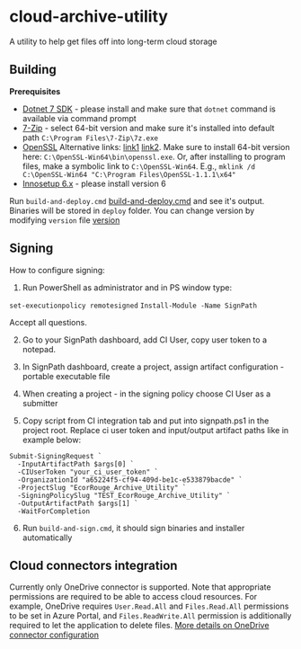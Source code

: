 # cloud-archive-utility
A utility to help get files off into long-term cloud storage

## Building

**Prerequisites**

* [Dotnet 7 SDK](https://dotnet.microsoft.com/download/dotnet/7.0) - please install and make sure that `dotnet` command is available via command prompt
* [7-Zip](https://www.7-zip.org/) - select 64-bit version and make sure it's installed into default path `C:\Program Files\7-Zip\7z.exe`
* [OpenSSL](https://wiki.openssl.org/index.php/Binaries) Alternative links: [link1](https://slproweb.com/products/Win32OpenSSL.html) [link2](https://indy.fulgan.com/SSL/). Make sure to install 64-bit version here: `C:\OpenSSL-Win64\bin\openssl.exe`. Or, after installing to program files, make a symbolic link to `C:\OpenSSL-Win64`. E.g., `mklink /d C:\OpenSSL-Win64 "C:\Program Files\OpenSSL-1.1.1\x64"`
* [Innosetup 6.x](https://jrsoftware.org/isdl.php) - please install version 6

Run `build-and-deploy.cmd` [build-and-deploy.cmd](build-and-deploy.cmd) and see it's output. Binaries will be stored in `deploy` folder. You can change version by modifying `version` file [version](version)

## Signing

How to configure signing:

1. Run PowerShell as administrator and in PS window type:

`set-executionpolicy remotesigned`
`Install-Module -Name SignPath`

Accept all questions.

2. Go to your SignPath dashboard, add CI User, copy user token to a notepad.

3. In SignPath dashboard, create a project, assign artifact configuration - portable executable file

4. When creating a project - in the signing policy choose CI User as a submitter

5. Copy script from CI integration tab and put into signpath.ps1 in the project root. Replace ci user token and input/output artifact paths like in example below:

```
Submit-SigningRequest `
  -InputArtifactPath $args[0] `
  -CIUserToken "your_ci_user_token" `
  -OrganizationId "a65224f5-cf94-409d-be1c-e533879bacde" `
  -ProjectSlug "EcorRouge_Archive_Utility" `
  -SigningPolicySlug "TEST_EcorRouge_Archive_Utility" `
  -OutputArtifactPath $args[1] `
  -WaitForCompletion

```

6. Run `build-and-sign.cmd`, it should sign binaries and installer automatically

## Cloud connectors integration

Currently only OneDrive connector is supported. Note that appropriate permissions are required to be able to access cloud resources. For example, OneDrive requires `User.Read.All` and `Files.Read.All` permissions to be set in Azure Portal, and `Files.ReadWrite.All` permission is additionally required to let the application to delete files. [More details on OneDrive connector configuration](https://github.com/EcorRouge/cloud-archive-utility/tree/main/docs/configure-onedrive.md) 
